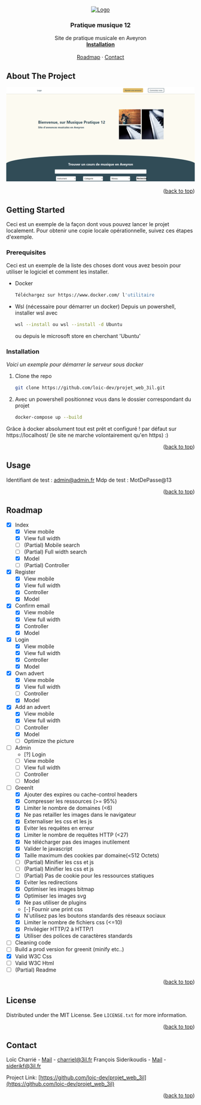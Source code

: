 <a name="readme-top"></a>

<!-- PROJECT LOGO -->
<br />
<div align="center">
  <a href="">
    <img src="images/logo.png" alt="Logo" width="80" height="80">
  </a>

  <h3 align="center">Pratique musique 12</h3>

  <p align="center">
    Site de pratique musicale en Aveyron
    <br />
    <a href="#getting-started"><strong>Installation</strong></a>
    <br />
    <br />
    <a href="#roadmap">Roadmap</a>
    ·
    <a href="#contact">Contact</a>
  </p>
</div>

<!-- ABOUT THE PROJECT -->
## About The Project

[![Product Name Screen Shot][product-screenshot]](https://example.com)

<p align="right">(<a href="#readme-top">back to top</a>)</p>

<!-- GETTING STARTED -->
## Getting Started

Ceci est un exemple de la façon dont vous pouvez lancer le projet localement.
Pour obtenir une copie locale opérationnelle, suivez ces étapes d'exemple.

### Prerequisites

Ceci est un exemple de la liste des choses dont vous avez besoin pour utiliser le logiciel et comment les installer.

* Docker
  ```sh
  Téléchargez sur https://www.docker.com/ l'utilitaire
  ```

* Wsl (nécessaire pour démarrer un docker)
   Depuis un powershell, installer wsl avec 
   ```sh
   wsl --install ou wsl --install -d Ubuntu
   ```
   ou depuis le microsoft store en cherchant 'Ubuntu'

### Installation

_Voici un exemple pour démarrer le serveur sous docker_

1. Clone the repo
   ```sh
   git clone https://github.com/loic-dev/projet_web_3il.git
   ```

2. Avec un powershell positionnez vous dans le dossier correspondant du projet
   ```sh
   docker-compose up --build
   ```

Grâce à docker absolument tout est prêt et configuré ! par défaut sur https://localhost/ (le site ne marche volontairement qu'en https) :)

<p align="right">(<a href="#readme-top">back to top</a>)</p>



<!-- USAGE EXAMPLES -->
## Usage

Identifiant de test : admin@admin.fr
Mdp de test : MotDePasse@13 

<p align="right">(<a href="#readme-top">back to top</a>)</p>

<!-- ROADMAP -->
## Roadmap

- [x] Index
    - [x] View mobile
    - [x] View full width
    - [ ] (Partial) Mobile search
    - [ ] (Partial) Full width search
    - [x] Model
    - [ ] (Partial) Controller
- [x] Register
  - [x] View mobile
  - [x] View full width
  - [x] Controller
  - [x] Model
- [x] Confirm email
  - [x] View mobile
  - [x] View full width
  - [x] Controller
  - [x] Model
- [x] Login
  - [x] View mobile
  - [x] View full width
  - [x] Controller
  - [x] Model
- [x] Own advert
  - [x] View mobile
  - [x] View full width
  - [ ] Controller
  - [X] Model
- [x] Add an advert
  - [x] View mobile
  - [x] View full width
  - [ ] Controller
  - [X] Model
  - [ ] Optimize the picture
- [ ] Admin
  - [?] Login
  - [ ] View mobile
  - [ ] View full width
  - [ ] Controller
  - [ ] Model
- [ ] GreenIt
  - [x] Ajouter des expires ou cache-control headers
  - [x] Compresser les ressources (>= 95%)
  - [x] Limiter le nombre de domaines (<6)
  - [x] Ne pas retailler les images dans le navigateur
  - [x] Externaliser les css et les js
  - [x] Eviter les requêtes en erreur
  - [x] Limiter le nombre de requêtes HTTP (<27)
  - [x] Ne télécharger pas des images inutilement
  - [x] Valider le javascript
  - [x] Taille maximum des cookies par domaine(<512 Octets)
  - [ ] (Partial) Minifier les css et js
  - [ ] (Partial) Minifier les css et js
  - [ ] (Partial) Pas de cookie pour les ressources statiques
  - [x] Eviter les redirections
  - [x] Optimiser les images bitmap
  - [x] Optimiser les images svg
  - [x] Ne pas utiliser de plugins
  - [-] Fournir une print css
  - [x] N'utilisez pas les boutons standards des réseaux sociaux
  - [x] Limiter le nombre de fichiers css (<=10)
  - [x] Privilégier HTTP/2 à HTTP/1
  - [x] Utiliser des polices de caractères standards
- [ ] Cleaning code
- [ ] Build a prod version for greenit (minify etc..)
- [x] Valid W3C Css
- [ ] Valid W3C Html
- [ ] (Partial) Readme

<p align="right">(<a href="#readme-top">back to top</a>)</p>


<!-- LICENSE -->
## License

Distributed under the MIT License. See `LICENSE.txt` for more information.

<p align="right">(<a href="#readme-top">back to top</a>)</p>


<!-- CONTACT -->
## Contact

Loïc Charrié - [Mail](mailto:charriel@3il.fr) - charriel@3il.fr
François Siderikoudis - [Mail](mailto:siderikf@3il.fr) - siderikf@3il.fr

Project Link: [https://github.com/loic-dev/projet_web_3il](https://github.com/loic-dev/projet_web_3il)

<p align="right">(<a href="#readme-top">back to top</a>)</p>


<!-- MARKDOWN LINKS & IMAGES -->
<!-- https://www.markdownguide.org/basic-syntax/#reference-style-links -->

[product-screenshot]: images_git/screenshot.png